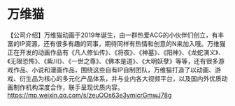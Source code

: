 # 万维猫


【公司介绍】万维猫动画于2019年诞生，由一群热爱ACG的小伙伴们创立，有丰富的IP资源，还有很多有趣的同事，期待同样有热情和创意的N来加入哦。万维猫正在开发的动画作品有《凡人修仙传》、《将夜》、《神墓》、《阳神》、《龙蛇演义》、《无限恐怖》、《紫川》、《一世之尊》、《佛本是道》、《大明妖孽》等等，还有很多游戏作品、小说和漫画作品，围绕这些自有IP自制团队，万维猫打造了以动画、游戏、衍生品为核心的多元化产品体系，并与业内各大视频平台，以及国内外优质动画制作机构深度合作，联手呈现优质内容。
https://mp.weixin.qq.com/s/zeuOOs63e3ymicrGmwJ78g

